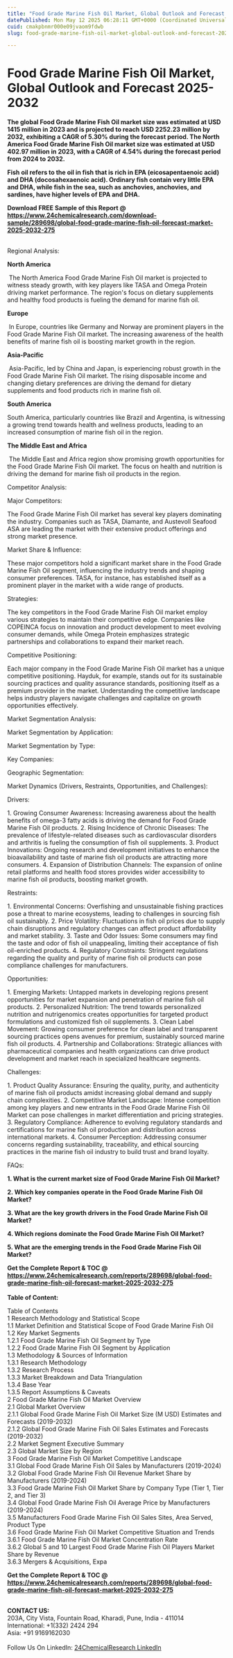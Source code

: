 ```yaml
---
title: "Food Grade Marine Fish Oil Market, Global Outlook and Forecast 2025-2032"
datePublished: Mon May 12 2025 06:28:11 GMT+0000 (Coordinated Universal Time)
cuid: cmakpbnmr000e09jvaom9fdwb
slug: food-grade-marine-fish-oil-market-global-outlook-and-forecast-2025-2032-1

---
```


# Food Grade Marine Fish Oil Market, Global Outlook and Forecast 2025-2032

<p><strong>The global Food Grade Marine Fish Oil market size was estimated at USD 1415 million in 2023 and is projected to reach USD 2252.23 million by 2032, exhibiting a CAGR of 5.30% during the forecast period. The North America Food Grade Marine Fish Oil market size was estimated at USD 402.97 million in 2023, with a CAGR of 4.54% during the forecast period from 2024 to 2032.</strong></p><p>
</p><p><strong>Fish oil refers to the oil in fish that is rich in EPA (eicosapentaenoic acid) and DHA (docosahexaenoic acid). Ordinary fish contain very little EPA and DHA, while fish in the sea, such as anchovies, anchovies, and sardines, have higher levels of EPA and DHA.</strong></p><div><b>Download FREE Sample of this Report @ 
            <a href="https://www.24chemicalresearch.com/download-sample/289698/global-food-grade-marine-fish-oil-forecast-market-2025-2032-275">
            https://www.24chemicalresearch.com/download-sample/289698/global-food-grade-marine-fish-oil-forecast-market-2025-2032-275</a></b></div><br><p>
Regional Analysis:</p><p>
</p><p><strong>North America</strong></p><p>
</p><p> The North America Food Grade Marine Fish Oil market is projected to witness steady growth, with key players like TASA and Omega Protein driving market performance. The region's focus on dietary supplements and healthy food products is fueling the demand for marine fish oil.</p><p>
</p><p><strong>Europe</strong></p><p>
</p><p> In Europe, countries like Germany and Norway are prominent players in the Food Grade Marine Fish Oil market. The increasing awareness of the health benefits of marine fish oil is boosting market growth in the region.</p><p>
</p><p><strong>Asia-Pacific</strong></p><p>
</p><p> Asia-Pacific, led by China and Japan, is experiencing robust growth in the Food Grade Marine Fish Oil market. The rising disposable income and changing dietary preferences are driving the demand for dietary supplements and food products rich in marine fish oil.</p><p>
</p><p><strong>South America</strong></p><p>
</p><p>South America, particularly countries like Brazil and Argentina, is witnessing a growing trend towards health and wellness products, leading to an increased consumption of marine fish oil in the region.</p><p>
</p><p><strong>The Middle East and Africa</strong></p><p>
</p><p> The Middle East and Africa region show promising growth opportunities for the Food Grade Marine Fish Oil market. The focus on health and nutrition is driving the demand for marine fish oil products in the region.</p><p>
Competitor Analysis:</p><p>
Major Competitors:</p><p>
</p><p>The Food Grade Marine Fish Oil market has several key players dominating the industry. Companies such as TASA, Diamante, and Austevoll Seafood ASA are leading the market with their extensive product offerings and strong market presence.</p><p>
Market Share &amp; Influence:</p><p>
</p><p>These major competitors hold a significant market share in the Food Grade Marine Fish Oil segment, influencing the industry trends and shaping consumer preferences. TASA, for instance, has established itself as a prominent player in the market with a wide range of products.</p><p>
Strategies:</p><p>
</p><p>The key competitors in the Food Grade Marine Fish Oil market employ various strategies to maintain their competitive edge. Companies like COPEINCA focus on innovation and product development to meet evolving consumer demands, while Omega Protein emphasizes strategic partnerships and collaborations to expand their market reach.</p><p>
Competitive Positioning:</p><p>
</p><p>Each major company in the Food Grade Marine Fish Oil market has a unique competitive positioning. Hayduk, for example, stands out for its sustainable sourcing practices and quality assurance standards, positioning itself as a premium provider in the market. Understanding the competitive landscape helps industry players navigate challenges and capitalize on growth opportunities effectively.</p><p>
Market Segmentation Analysis:</p><p>
Market Segmentation by Application:</p><p>
</p><p>
Market Segmentation by Type:</p><p>
</p><p>
Key Companies:</p><p>
</p><p>
Geographic Segmentation:</p><p>
</p><p>
Market Dynamics (Drivers, Restraints, Opportunities, and Challenges):</p><p>
Drivers:</p><p>
</p><p>1. Growing Consumer Awareness: Increasing awareness about the health benefits of omega-3 fatty acids is driving the demand for Food Grade Marine Fish Oil products. 2. Rising Incidence of Chronic Diseases: The prevalence of lifestyle-related diseases such as cardiovascular disorders and arthritis is fueling the consumption of fish oil supplements. 3. Product Innovations: Ongoing research and development initiatives to enhance the bioavailability and taste of marine fish oil products are attracting more consumers. 4. Expansion of Distribution Channels: The expansion of online retail platforms and health food stores provides wider accessibility to marine fish oil products, boosting market growth.</p><p>
Restraints:</p><p>
</p><p>1. Environmental Concerns: Overfishing and unsustainable fishing practices pose a threat to marine ecosystems, leading to challenges in sourcing fish oil sustainably. 2. Price Volatility: Fluctuations in fish oil prices due to supply chain disruptions and regulatory changes can affect product affordability and market stability. 3. Taste and Odor Issues: Some consumers may find the taste and odor of fish oil unappealing, limiting their acceptance of fish oil-enriched products. 4. Regulatory Constraints: Stringent regulations regarding the quality and purity of marine fish oil products can pose compliance challenges for manufacturers.</p><p>
Opportunities:</p><p>
</p><p>1. Emerging Markets: Untapped markets in developing regions present opportunities for market expansion and penetration of marine fish oil products. 2. Personalized Nutrition: The trend towards personalized nutrition and nutrigenomics creates opportunities for targeted product formulations and customized fish oil supplements. 3. Clean Label Movement: Growing consumer preference for clean label and transparent sourcing practices opens avenues for premium, sustainably sourced marine fish oil products. 4. Partnership and Collaborations: Strategic alliances with pharmaceutical companies and health organizations can drive product development and market reach in specialized healthcare segments.</p><p>
Challenges:</p><p>
</p><p>1. Product Quality Assurance: Ensuring the quality, purity, and authenticity of marine fish oil products amidst increasing global demand and supply chain complexities. 2. Competitive Market Landscape: Intense competition among key players and new entrants in the Food Grade Marine Fish Oil Market can pose challenges in market differentiation and pricing strategies. 3. Regulatory Compliance: Adherence to evolving regulatory standards and certifications for marine fish oil production and distribution across international markets. 4. Consumer Perception: Addressing consumer concerns regarding sustainability, traceability, and ethical sourcing practices in the marine fish oil industry to build trust and brand loyalty.</p><p>
FAQs:</p><p>

</p><p><strong>1. What is the current market size of Food Grade Marine Fish Oil Market?</strong></p><p>
</p><p>

</p><p><strong>2. Which key companies operate in the Food Grade Marine Fish Oil Market?</strong></p><p>
</p><p>

</p><p><strong>3. What are the key growth drivers in the Food Grade Marine Fish Oil Market?</strong></p><p>
</p><p>

</p><p><strong>4. Which regions dominate the Food Grade Marine Fish Oil Market?</strong></p><p>
</p><p>

</p><p><strong>5. What are the emerging trends in the Food Grade Marine Fish Oil Market?</strong></p><p>
</p>

<div><b>Get the Complete Report & TOC @ 
            <a href="https://www.24chemicalresearch.com/reports/289698/global-food-grade-marine-fish-oil-forecast-market-2025-2032-275">
            https://www.24chemicalresearch.com/reports/289698/global-food-grade-marine-fish-oil-forecast-market-2025-2032-275</a></b></div><br>
            <b>Table of Content:</b><p>Table of Contents<br />
1 Research Methodology and Statistical Scope<br />
1.1 Market Definition and Statistical Scope of Food Grade Marine Fish Oil<br />
1.2 Key Market Segments<br />
1.2.1 Food Grade Marine Fish Oil Segment by Type<br />
1.2.2 Food Grade Marine Fish Oil Segment by Application<br />
1.3 Methodology & Sources of Information<br />
1.3.1 Research Methodology<br />
1.3.2 Research Process<br />
1.3.3 Market Breakdown and Data Triangulation<br />
1.3.4 Base Year<br />
1.3.5 Report Assumptions & Caveats<br />
2 Food Grade Marine Fish Oil Market Overview<br />
2.1 Global Market Overview<br />
2.1.1 Global Food Grade Marine Fish Oil Market Size (M USD) Estimates and Forecasts (2019-2032)<br />
2.1.2 Global Food Grade Marine Fish Oil Sales Estimates and Forecasts (2019-2032)<br />
2.2 Market Segment Executive Summary<br />
2.3 Global Market Size by Region<br />
3 Food Grade Marine Fish Oil Market Competitive Landscape<br />
3.1 Global Food Grade Marine Fish Oil Sales by Manufacturers (2019-2024)<br />
3.2 Global Food Grade Marine Fish Oil Revenue Market Share by Manufacturers (2019-2024)<br />
3.3 Food Grade Marine Fish Oil Market Share by Company Type (Tier 1, Tier 2, and Tier 3)<br />
3.4 Global Food Grade Marine Fish Oil Average Price by Manufacturers (2019-2024)<br />
3.5 Manufacturers Food Grade Marine Fish Oil Sales Sites, Area Served, Product Type<br />
3.6 Food Grade Marine Fish Oil Market Competitive Situation and Trends<br />
3.6.1 Food Grade Marine Fish Oil Market Concentration Rate<br />
3.6.2 Global 5 and 10 Largest Food Grade Marine Fish Oil Players Market Share by Revenue<br />
3.6.3 Mergers & Acquisitions, Expa</p>

<div><b>Get the Complete Report & TOC @ 
            <a href="https://www.24chemicalresearch.com/reports/289698/global-food-grade-marine-fish-oil-forecast-market-2025-2032-275">
            https://www.24chemicalresearch.com/reports/289698/global-food-grade-marine-fish-oil-forecast-market-2025-2032-275</a></b></div><br>

<b>CONTACT US:</b><br>
            203A, City Vista, Fountain Road, Kharadi, Pune, India - 411014<br>
            International: +1(332) 2424 294<br>
            Asia: +91 9169162030 <br><br>
            Follow Us On LinkedIn: <a href="https://www.linkedin.com/company/24chemicalresearch/">24ChemicalResearch LinkedIn</a>